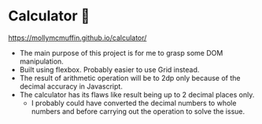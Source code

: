 # Calculator 🧮
https://mollymcmuffin.github.io/calculator/

- The main purpose of this project is for me to grasp some DOM manipulation.
- Built using flexbox. Probably easier to use Grid instead.
- The result of arithmetic operation will be to 2dp only because of the decimal accuracy in Javascript.
- The calculator has its flaws like result being up to 2 decimal places only.
  - I probably could have converted the decimal numbers to whole numbers and before carrying out the operation to solve the issue.
